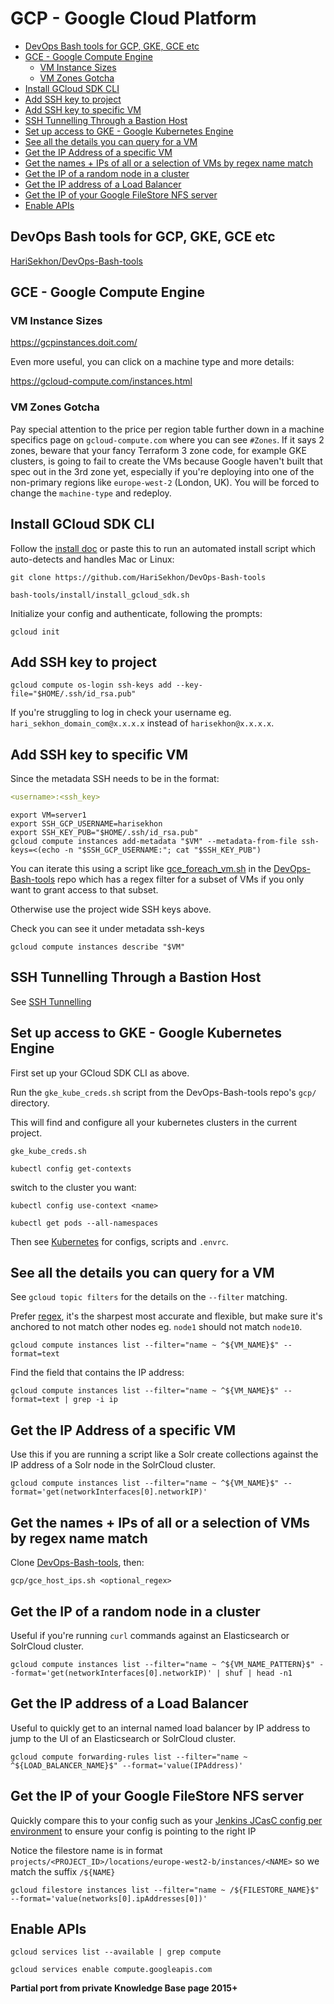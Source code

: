 # GCP - Google Cloud Platform

<!-- INDEX_START -->

- [DevOps Bash tools for GCP, GKE, GCE etc](#devops-bash-tools-for-gcp-gke-gce-etc)
- [GCE - Google Compute Engine](#gce---google-compute-engine)
  - [VM Instance Sizes](#vm-instance-sizes)
  - [VM Zones Gotcha](#vm-zones-gotcha)
- [Install GCloud SDK CLI](#install-gcloud-sdk-cli)
- [Add SSH key to project](#add-ssh-key-to-project)
- [Add SSH key to specific VM](#add-ssh-key-to-specific-vm)
- [SSH Tunnelling Through a Bastion Host](#ssh-tunnelling-through-a-bastion-host)
- [Set up access to GKE - Google Kubernetes Engine](#set-up-access-to-gke---google-kubernetes-engine)
- [See all the details you can query for a VM](#see-all-the-details-you-can-query-for-a-vm)
- [Get the IP Address of a specific VM](#get-the-ip-address-of-a-specific-vm)
- [Get the names + IPs of all or a selection of VMs by regex name match](#get-the-names--ips-of-all-or-a-selection-of-vms-by-regex-name-match)
- [Get the IP of a random node in a cluster](#get-the-ip-of-a-random-node-in-a-cluster)
- [Get the IP address of a Load Balancer](#get-the-ip-address-of-a-load-balancer)
- [Get the IP of your Google FileStore NFS server](#get-the-ip-of-your-google-filestore-nfs-server)
- [Enable APIs](#enable-apis)

<!-- INDEX_END -->

## DevOps Bash tools for GCP, GKE, GCE etc

[HariSekhon/DevOps-Bash-tools](https://github.com/HariSekhon/DevOps-Bash-tools)

## GCE - Google Compute Engine

### VM Instance Sizes

<https://gcpinstances.doit.com/>

Even more useful, you can click on a machine type and more details:

<https://gcloud-compute.com/instances.html>

### VM Zones Gotcha

Pay special attention to the price per region table further down in a machine specifics page on `gcloud-compute.com` where you can see
`#Zones`. If it says 2 zones, beware that your fancy Terraform 3 zone code, for example GKE clusters, is going to
fail to create the VMs because Google haven't built that spec out in the 3rd zone yet, especially if you're
deploying into one of the non-primary regions like `europe-west-2` (London, UK). You will be forced to change the
`machine-type` and redeploy.

## Install GCloud SDK CLI

Follow the [install doc](https://cloud.google.com/sdk/docs/install) or paste this to run an automated install script
which auto-detects and handles Mac or Linux:

```shell
git clone https://github.com/HariSekhon/DevOps-Bash-tools
```

```shell
bash-tools/install/install_gcloud_sdk.sh
```

Initialize your config and authenticate, following the prompts:

```shell
gcloud init
```

## Add SSH key to project

```shell
gcloud compute os-login ssh-keys add --key-file="$HOME/.ssh/id_rsa.pub"
```

If you're struggling to log in check your username eg. `hari_sekhon_domain_com@x.x.x.x` instead of `harisekhon@x.x.x.x`.

## Add SSH key to specific VM

Since the metadata SSH needs to be in the format:

```yaml
<username>:<ssh_key>
```

```shell
export VM=server1
export SSH_GCP_USERNAME=harisekhon
export SSH_KEY_PUB="$HOME/.ssh/id_rsa.pub"
gcloud compute instances add-metadata "$VM" --metadata-from-file ssh-keys=<(echo -n "$SSH_GCP_USERNAME:"; cat "$SSH_KEY_PUB")
```

You can iterate this using a script like [gce_foreach_vm.sh](https://github.com/HariSekhon/DevOps-Bash-tools/blob/master/gcp/gce_foreach_vm.sh)
in the [DevOps-Bash-tools](https://github.com/HariSekhon/DevOps-Bash-tools) repo which has a regex filter for a subset
of VMs if you only want to grant access to that subset.

Otherwise use the project wide SSH keys above.

Check you can see it under metadata ssh-keys

```shell
gcloud compute instances describe "$VM"
```

## SSH Tunnelling Through a Bastion Host

See [SSH Tunnelling](ssh-tunnelling.md#gcp)

## Set up access to GKE - Google Kubernetes Engine

First set up your GCloud SDK CLI as above.

Run the `gke_kube_creds.sh` script from the DevOps-Bash-tools repo's `gcp/` directory.

This will find and configure all your kubernetes clusters in the current project.

```shell
gke_kube_creds.sh
```

```shell
kubectl config get-contexts
```

switch to the cluster you want:

```shell
kubectl config use-context <name>
```

```shell
kubectl get pods --all-namespaces
```

Then see [Kubernetes](kubernetes.md) for configs, scripts and `.envrc`.

## See all the details you can query for a VM

See `gcloud topic filters` for the details on the `--filter` matching.

Prefer [regex](regex.md), it's the sharpest most accurate and flexible, but make sure it's anchored to not match other
nodes eg. `node1` should not match `node10`.

```shell
gcloud compute instances list --filter="name ~ ^${VM_NAME}$" --format=text
```

Find the field that contains the IP address:

```shell
gcloud compute instances list --filter="name ~ ^${VM_NAME}$" --format=text | grep -i ip
```

## Get the IP Address of a specific VM

Use this if you are running a script like a Solr create collections against the IP address of a Solr node in the SolrCloud cluster.

```shell
gcloud compute instances list --filter="name ~ ^${VM_NAME}$" --format='get(networkInterfaces[0].networkIP)'
```

## Get the names + IPs of all or a selection of VMs by regex name match

Clone [DevOps-Bash-tools](devops-bash-tools.md), then:

```shell
gcp/gce_host_ips.sh <optional_regex>
```

## Get the IP of a random node in a cluster

Useful if you're running `curl` commands against an Elasticsearch or SolrCloud cluster.

```shell
gcloud compute instances list --filter="name ~ ^${VM_NAME_PATTERN}$" --format='get(networkInterfaces[0].networkIP)' | shuf | head -n1
```

## Get the IP address of a Load Balancer

Useful to quickly get to an internal named load balancer by IP address to jump to the UI of an Elasticsearch or SolrCloud cluster.

```shell
gcloud compute forwarding-rules list --filter="name ~ ^${LOAD_BALANCER_NAME}$" --format='value(IPAddress)'
```

## Get the IP of your Google FileStore NFS server

Quickly compare this to your config such as your
[Jenkins JCasC config per environment](https://github.com/HariSekhon/Kubernetes-configs/blob/54ad50efc573f7a69b36be1bd504d0e214fa73b5/jenkins/overlay/jcasc-cm.patch.yaml#L113)
to ensure your config is pointing to the right IP

Notice the filestore name is in format `projects/<PROJECT_ID>/locations/europe-west2-b/instances/<NAME>` so we match the suffix `/${NAME}`

```shell
gcloud filestore instances list --filter="name ~ /${FILESTORE_NAME}$" --format='value(networks[0].ipAddresses[0])'
```

## Enable APIs

```shell
gcloud services list --available | grep compute
```

```shell
gcloud services enable compute.googleapis.com
```

**Partial port from private Knowledge Base page 2015+**

